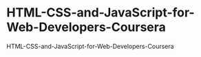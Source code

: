 # HTML-CSS-and-JavaScript-for-Web-Developers-Coursera
HTML-CSS-and-JavaScript-for-Web-Developers-Coursera
